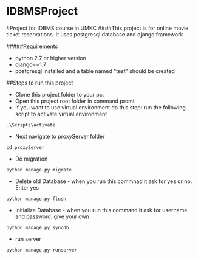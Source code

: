 IDBMSProject
===========
#Project for IDBMS course in UMKC
####This project is for online movie ticket reservations. It uses postgresql database and django framework

#####Requirements
* python 2.7 or higher version
* django==1.7
* postgresql installed and a table named "test" should be created

##Steps to run this project
* Clone this project folder to your pc.
* Open this project root folder in command promt
* If you want to use virtual environment do this step: run the following script to activate virtual environment
```
.\Scripts\activate
```
* Next navigate to proxyServer folder
```
cd proxyServer
```
* Do migration
 ```
python manage.py migrate
```
* Delete old Database - when you run this commnad it ask for yes or no. Enter yes
```
python manage.py flush
```
* Initialize Database - when you run this command it ask for username and password. give your own
```
python manage.py syncdb
```
* run server 
```
python manage.py runserver
```
